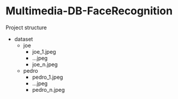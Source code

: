 # Multimedia-DB-FaceRecognition

Project structure
- dataset
    - joe
        - joe_1.jpeg
        - ...jpeg
        - joe_n.jpeg
    - pedro
        - pedro_1.jpeg
        - ...jpeg
        - pedro_n.jpeg